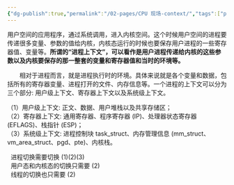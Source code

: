 ```yaml
---
{"dg-publish":true,"permalink":"/02-pages/CPU 现场-context/","tags":["personal/blog","os"]}
---
```


用户空间的应用程序，通过系统调用，进入内核空间。这个时候用户空间的进程要传递很多变量、参数的值给内核，内核态运行的时候也要保存用户进程的一些寄存器值、变量等。**所谓的“进程上下文”，可以看作是用户进程传递给内核的这些参数以及内核要保存的那一整套的变量和寄存器值和当时的环境等。**

　　相对于进程而言，就是进程执行时的环境。具体来说就是各个变量和数据，包括所有的寄存器变量、进程打开的文件、内存信息等。一个进程的上下文可以分为三个部分: 用户级上下文、寄存器上下文以及系统级上下文。

（1）用户级上下文: 正文、数据、用户堆栈以及共享存储区；  
（2）寄存器上下文: 通用寄存器、程序寄存器 (IP)、处理器状态寄存器 (EFLAGS)、栈指针 (ESP)；  
（3）系统级上下文: 进程控制块 task_struct、内存管理信息 (mm_struct、vm_area_struct、pgd、pte)、内核栈。

  进程切换需要切换 (1)(2)(3)  
  用户态和内核态的切换只需要 (2)  
  线程的切换也只需要 (2)